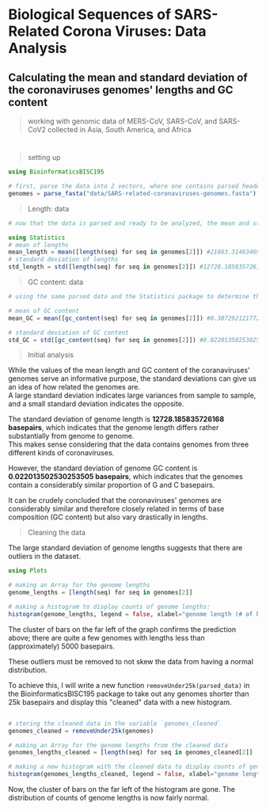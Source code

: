 # Biological Sequences of SARS-Related Corona Viruses: Data Analysis
## Calculating the **mean** and **standard deviation** of the coronaviruses genomes' lengths and GC content
> working with genomic data of MERS-CoV, SARS-CoV, and SARS-CoV2 collected in Asia, South America, and Africa 
#
> setting up
```julia
using BioinformaticsBISC195

# first, parse the data into 2 vectors, where one contains parsed headers and the other contains entire sequences
genomes = parse_fasta("data/SARS-related-coronaviruses-genomes.fasta") 
```
> Length: data
```julia 
# now that the data is parsed and ready to be analyzed, the mean and standard deviation of the lengths of the coronaviruses' genomes can be determined using some functions from the Statistics package

using Statistics
# mean of lengths
mean_length = mean([length(seq) for seq in genomes[2]]) #21863.314634698032
# standard deviation of lengths
std_length = std([length(seq) for seq in genomes[2]]) #12728.185835726168
```


> GC content: data

```julia
# using the same parsed data and the Statistics package to determine the mean and standard deviation of the coronaviruses' genomes' GC content (excluding ambiguous bases)

# mean of GC content
mean_GC = mean([gc_content(seq) for seq in genomes[2]]) #0.3872921217727834

# standard deviation of GC content
std_GC = std([gc_content(seq) for seq in genomes[2]]) #0.022013502530253505
```
> Initial analysis

While the values of the mean length and GC content of the coranaviruses' genomes serve an informative purpose, the standard deviations can give us an idea of how related the genomes are.\
A large standard deviation indicates large variances from sample to sample, and a small standard deviation indicates the opposite.

The standard deviation of genome length is **12728.185835726168 basepairs**, which indicates that the genome length differs rather substantially from genome to genome.\
This makes sense considering that the data contains genomes from three different kinds of coronaviruses.

However, the standard deviation of genome GC content is **0.022013502530253505 basepairs**, which indicates that the genomes contain a considerably similar proportion of G and C basepairs.   

It can be crudely concluded that the coronaviruses' genomes are considerably similar and therefore closely related in terms of base composition (GC content) but also vary drastically in lengths. 

> Cleaning the data

The large standard deviation of genome lengths suggests that there are outliers in the dataset.
```julia
using Plots

# making an Array for the genome lengths
genome_lengths = [length(seq) for seq in genomes[2]]

# making a histogram to display counts of genome lengths: 
histogram(genome_lengths, legend = false, xlabel="genome length (# of basepairs)", ylabel="count", nbins=10^5)
```
The cluster of bars on the far left of the graph confirms the prediction above; there are quite a few genomes with lengths less than (approximately) 5000 basepairs.

These outliers must be removed to not skew the data from having a normal distribution.

To achieve this, I will write a new function ```removeUnder25k(parsed_data)``` in the BioinformaticsBISC195 package to take out any genomes shorter than 25k basepairs and display this "cleaned" data with a new histogram.

```julia

# storing the cleaned data in the variable `genomes_cleaned`
genomes_cleaned = removeUnder25k(genomes)

# making an Array for the genome lengths from the cleaned data
genomes_lengths_cleaned = [length(seq) for seq in genomes_cleaned[2]]

# making a new histogram with the cleaned data to display counts of genome lengths:
histogram(genomes_lengths_cleaned, legend = false, xlabel="genome length (# of basepairs)", ylabel="count", nbins=400)
```
Now, the cluster of bars on the far left of the histogram are gone. The distribution of counts of genome lengths is now fairly normal. 